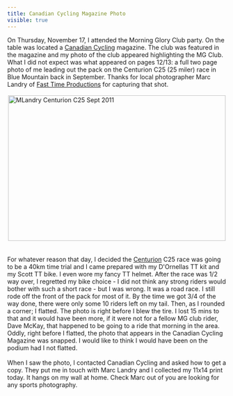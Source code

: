 ---title: Canadian Cycling Magazine Photovisible: true---<div>
  On Thursday, November 17, I attended the Morning Glory Club party. On the table was located a <a title="Canadian Cycling" href="http://cyclingmagazine.ca/" target="_blank">Canadian Cycling</a> magazine. The club was featured in the magazine and my photo of the club appeared highlighting the MG Club. What I did not expect was what appeared on pages 12/13: a full two page photo of me leading out the pack on the Centurion C25 (25 miler) race in Blue Mountain back in September. Thanks for local photographer Marc Landry of <a title="Fast Time Productions" href="http://www.fasttimesinc.com/" target="_blank">Fast Time Productions</a> for capturing that shot.&nbsp;<br /><br /><img style="display: block; vertical-align: middle; margin-right: auto; margin-left: auto;" alt="MLandry Centurion C25 Sept 2011" src="images/photos/MLandry_Centurion_BMR-110917-00149.jpg" width="500" height="335" /><br /><br />For whatever reason that day, I decided the <a title="Centurion Cycling" href="http://centurioncycling.com/" target="_blank">Centurion</a> C25 race was going to be a 40km time trial and I came prepared with my D'Ornellas TT kit and my Scott TT bike. I even wore my fancy TT helmet. After the race was 1/2 way over, I regretted my bike choice - I did not think any strong riders would bother with such a short race - but I was wrong. It was a road race. I still rode off the front of the pack for most of it. By the time we got 3/4 of the way done, there were only some 10 riders left on my tail. Then, as I rounded a corner; I flatted. The photo is right before I blew the tire. I lost 15 mins to that and it would have been more, if it were not for a fellow MG club rider, Dave McKay, that happened to be going to a ride that morning in the area. Oddly, right before I flatted, the photo that appears in the Canadian Cycling Magazine was snapped. I would like to think I would have been on the podium had I not flatted.<br /><br />When I saw the photo, I contacted Canadian Cycling and asked how to get a copy. They put me in touch with Marc Landry and I collected my 11x14 print today. It hangs on my wall at home. Check Marc out of you are looking for any sports photography.
</div>